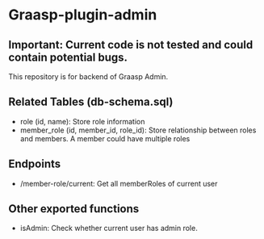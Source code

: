 # Graasp-plugin-admin
## Important: Current code is not tested and could contain potential bugs.
This repository is for backend of Graasp Admin.

## Related Tables (db-schema.sql)
- role (id, name): Store role information
- member_role (id, member_id, role_id): Store relationship between roles and members. A member could have multiple roles

## Endpoints
- /member-role/current: Get all memberRoles of current user

## Other exported functions
- isAdmin: Check whether current user has admin role.
